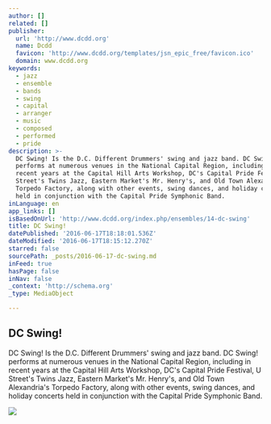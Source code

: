 ```yaml
---
author: []
related: []
publisher:
  url: 'http://www.dcdd.org'
  name: Dcdd
  favicon: 'http://www.dcdd.org/templates/jsn_epic_free/favicon.ico'
  domain: www.dcdd.org
keywords:
  - jazz
  - ensemble
  - bands
  - swing
  - capital
  - arranger
  - music
  - composed
  - performed
  - pride
description: >-
  DC Swing! Is the D.C. Different Drummers' swing and jazz band. DC Swing!
  performs at numerous venues in the National Capital Region, including in
  recent years at the Capital Hill Arts Workshop, DC's Capital Pride Festival, U
  Street's Twins Jazz, Eastern Market's Mr. Henry's, and Old Town Alexandria's
  Torpedo Factory, along with other events, swing dances, and holiday concerts
  held in conjunction with the Capital Pride Symphonic Band.
inLanguage: en
app_links: []
isBasedOnUrl: 'http://www.dcdd.org/index.php/ensembles/14-dc-swing'
title: DC Swing!
datePublished: '2016-06-17T18:18:01.536Z'
dateModified: '2016-06-17T18:15:12.270Z'
starred: false
sourcePath: _posts/2016-06-17-dc-swing.md
inFeed: true
hasPage: false
inNav: false
_context: 'http://schema.org'
_type: MediaObject

---
```

<article style=""><h1>DC Swing!</h1><p>DC Swing! Is the D.C. Different Drummers' swing and jazz band. DC Swing! performs at numerous venues in the National Capital Region, including in recent years at the Capital Hill Arts Workshop, DC's Capital Pride Festival, U Street's Twins Jazz, Eastern Market's Mr. Henry's, and Old Town Alexandria's Torpedo Factory, along with other events, swing dances, and holiday concerts held in conjunction with the Capital Pride Symphonic Band.</p><img src="http://www.capitalpride.org/wp-content/uploads/Capital-Pride-Logo.jpg" /></article>